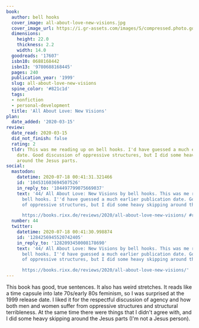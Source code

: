 ```yaml
---
book:
  author: bell hooks
  cover_image: all-about-love-new-visions.jpg
  cover_image_url: https://i.gr-assets.com/images/S/compressed.photo.goodreads.com/books/1387754966l/17607.jpg
  dimensions:
    height: 22.0
    thickness: 2.2
    width: 14.0
  goodreads: '17607'
  isbn10: 0688168442
  isbn13: '9780688168445'
  pages: 240
  publication_year: '1999'
  slug: all-about-love-new-visions
  spine_color: '#821c1d'
  tags:
  - nonfiction
  - personal-development
  title: 'All About Love: New Visions'
plan:
  date_added: '2020-03-15'
review:
  date_read: 2020-03-15
  did_not_finish: false
  rating: 2
  tldr: This was me reading up on bell hooks. I'd have guessed a much earlier publication
    date. Good discussion of oppressive structures, but I did some heavy skipping
    around the Jesus parts.
social:
  mastodon:
    datetime: 2020-07-18 00:41:31.321466
    id: '104531603694507526'
    in_reply_to: '104497799075669037'
    text: '44/ All About Love: New Visions by bell hooks. This was me reading up on
      bell hooks. I''d have guessed a much earlier publication date. Good discussion
      of oppressive structures, but I did some heavy skipping around the Jesus parts.

      https://books.rixx.de/reviews/2020/all-about-love-new-visions/ #rixxReads'
  number: 44
  twitter:
    datetime: 2020-07-18 00:41:30.998874
    id: '1284256945520742405'
    in_reply_to: '1282093450008178690'
    text: '44/ All About Love: New Visions by bell hooks. This was me reading up on
      bell hooks. I''d have guessed a much earlier publication date. Good discussion
      of oppressive structures, but I did some heavy skipping around the Jesus parts.

      https://books.rixx.de/reviews/2020/all-about-love-new-visions/'
---
```


This book has good, true sentences. It also has weird stretches. It reads like a time capsule into late 70s/early 80s feminism, so I was surprised at the 1999 release date. I liked it for the respectful discussion of agency and how both men and women suffer from oppressive structures and structural terribleness. At the same time there were things that I didn't agree with, and I did some heavy skipping around the Jesus parts (I'm not a Jesus person).
